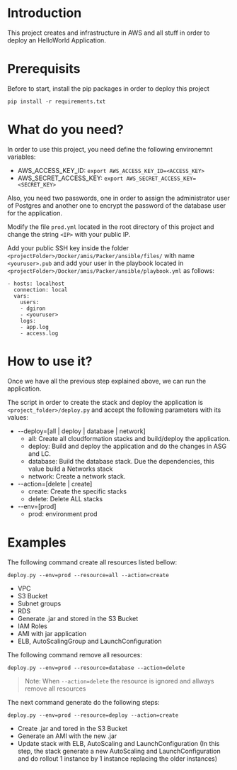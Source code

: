 # Introduction
This project creates and infrastructure in AWS and all stuff in order to deploy an HelloWorld Application.

# Prerequisits

Before to start, install the pip packages in order to deploy this project

`pip install -r requirements.txt`

# What do you need?

In order to use this project, you need define the following environemnt variables:

- AWS_ACCESS_KEY_ID: `export AWS_ACCESS_KEY_ID=<ACCESS_KEY>`
- AWS_SECRET_ACCESS_KEY: `export AWS_SECRET_ACCESS_KEY=<SECRET_KEY>`

Also, you need two passwords, one in order to assign the administrator user of Postgres and another one to encrypt the password of the database user for the application.

Modify the file `prod.yml` located in the root directory of this project and change the string `<IP>` with your public IP.

Add your public SSH key inside the folder `<projectFolder>/Docker/amis/Packer/ansible/files/` with name `<youruser>.pub` and add your user in the playbook located in `<projectFolder>/Docker/amis/Packer/ansible/playbook.yml` as follows:

```
- hosts: localhost
  connection: local
  vars:
    users:
    - dgiron
    - <youruser>
    logs:
    - app.log
    - access.log
```

# How to use it?

Once we have all the previous step explained above, we can run the application.

The script in order to create the stack and deploy the application is `<project_folder>/deploy.py` and accept the following parameters with its values:

- --deploy=[all | deploy | database | network]
    - all: Create all cloudformation stacks and build/deploy the application.
    - deploy: Build and deploy the application and do the changes in ASG and LC.
    - database: Build the database stack. Due the dependencies, this value build a Networks stack
    - network: Create a network stack.
- --action=[delete | create]
    - create: Create the specific stacks
    - delete: Delete ALL stacks
- --env=[prod]
    - prod: environment prod

# Examples

The following command create all resources listed bellow:

```
deploy.py --env=prod --resource=all --action=create
```

- VPC
- S3 Bucket 
- Subnet groups
- RDS
- Generate .jar and stored in the S3 Bucket
- IAM Roles
- AMI with jar application
- ELB, AutoScalingGroup and LaunchConfiguration

The following command remove all resources:

```
deploy.py --env=prod --resource=database --action=delete
```
> Note: When `--action=delete` the resource is ignored and allways remove all resources

The next command generate do the following steps:

```
deploy.py --env=prod --resource=deploy --action=create
```
- Create .jar and tored in the S3 Bucket
- Generate an AMI with the new .jar
- Update stack with ELB, AutoScaling and LaunchConfiguration (In this step, the stack generate a new AutoScaling and LaunchConfiguration and do rollout 1 instance by 1 instance replacing the older instances)


